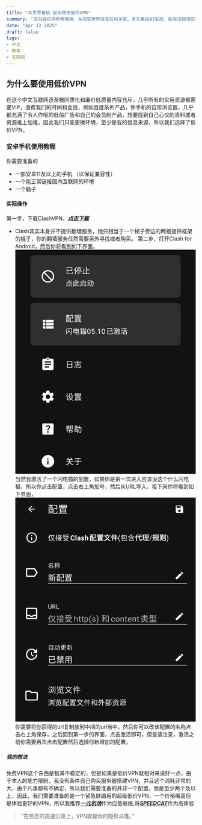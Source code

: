 ```yaml
---
title: "与世界接轨-如何使用低价VPN"
summary: "该内容仅供参考使用，与现实世界没有任何关联，本文章由AI生成，如有违规请联系删除"
date: "Apr 12 2025"
draft: false
tags:
- 中文
- 教学
- 互联网
---
```

## 为什么要使用低价VPN
在这个中文互联网逐渐被同质化和廉价低质量内容充斥，几乎所有的实用资源都需要VIP，浪费我们的时间和金钱，例如百度系列产品，你手机的自带浏览器，几乎都充满了令人作呕的低俗广告和自己的会员制产品，想要找到自己心仪的资料或者资源难上加难，因此我们只能更换环境，至少是我的信息来源，所以我们选择了低价VPN。

### 安卓手机使用教程
你需要准备的
- 一部安卓11及以上的手机 （以保证兼容性）
- 一个能正常链接国内互联网的环境
- 一个脑子

#### 实际操作
第一步，下载ClashVPN，[**_点击下载_**](https://down.clashcn.com/soft/clashcn.com_cmfa-2.11.7-meta-universal-release.apk)
- Clash其实本身并不提供翻墙服务，他只相当于一个梯子旁边的两根提供框架的棍子，你的翻墙服务任然需要另外寻找或者购买。
第二步，打开Clash for Android，然后你将看到如下界面，![第一步](./1.jpg)
当然我激活了一个闪电猫的配置，如果你是第一次进入应该没这个什么闪电猫，所以你点击配置，点击右上角加号，然后从URL导入，接下来你将看到如下界面，
![第二步](./2.jpg)
你需要将你获得的url复制放到中间的url当中，然后你可以改该配置的名称点击右上角保存，之后回到第一步的界面，点击激活即可，但是请注意，激活之前你需要再次点击配置然后选择你新增加的配置。

##### 我的想法
免费VPN这个东西是极其不稳定的，但是如果是低价VPN就相对来说好一点，由于本人的能力限制，我没有条件自己购买服务器搭建VPN，并且这个消耗非常的大，由于凡事都有不确定，所以我们需要准备的并非一个配置，而是至少两个及以上，因此，我们需要准备的是一个紧急联络用的超级低价VPN，一个价格略高但是体验更好的VPN，所以我推荐[**_一元机场_**](https://xn--4gq62f.org/)作为应急联络,将[**_SPEEDCAT_**](https://www.speedcat.ws/)作为高体验

> “在信息的高速公路上，VPN就是你的隐形斗篷。” 

